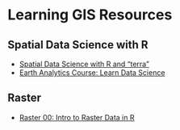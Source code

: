 # Learning GIS Resources

## Spatial Data Science with R
- [Spatial Data Science with R and “terra”](https://rspatial.org)
- [Earth Analytics Course: Learn Data Science](https://www.earthdatascience.org/courses/earth-analytics/)

## Raster
- [Raster 00: Intro to Raster Data in R](https://www.neonscience.org/resources/learning-hub/tutorials/dc-raster-data-r)